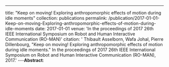---
title: "Keep on moving! Exploring anthropomorphic effects of motion during idle moments"
collection: publications
permalink: /publication/2017-01-01-Keep-on-moving-Exploring-anthropomorphic-effects-of-motion-during-idle-moments
date: 2017-01-01
venue: 'In the proceedings of 2017 26th IEEE International Symposium on Robot and Human Interactive Communication (RO-MAN)'
citation: ' Thibault Asselborn,  Wafa Johal,  Pierre Dillenbourg, &quot;Keep on moving! Exploring anthropomorphic effects of motion during idle moments.&quot; In the proceedings of 2017 26th IEEE International Symposium on Robot and Human Interactive Communication (RO-MAN), 2017.'
---**Abstract**: